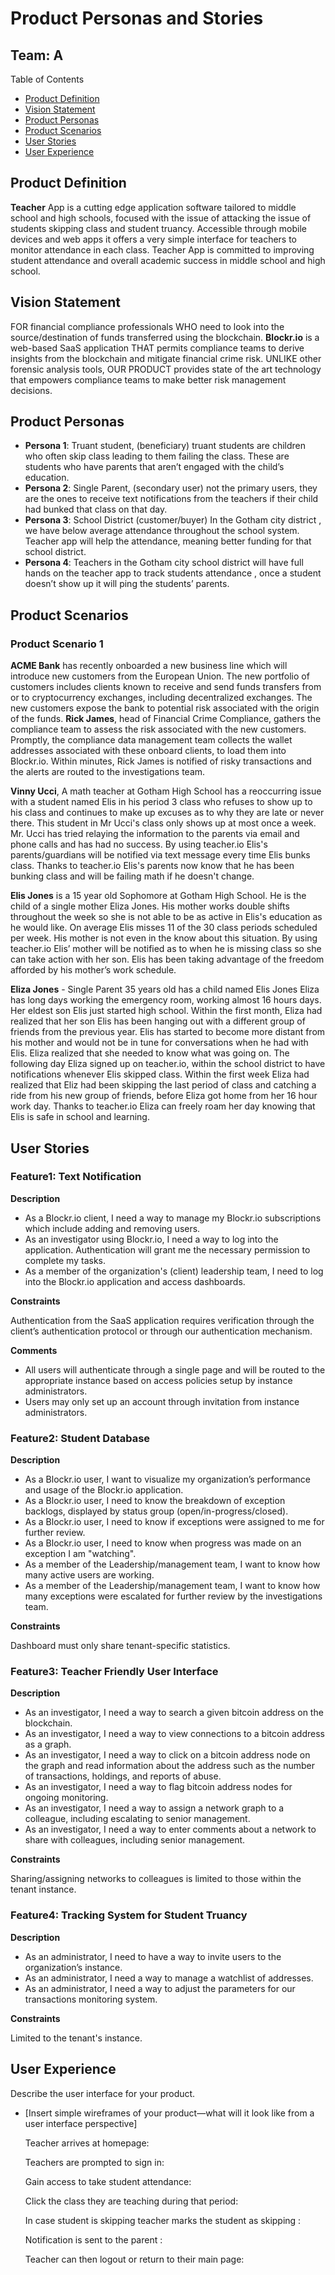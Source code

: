 # Product Personas and Stories

## Team: A

Table of Contents

- [Product Definition](#product-definition)
- [Vision Statement](#vision-statement)
- [Product Personas](#product-personas)
- [Product Scenarios](#product-scenarios)
- [User Stories](#user-stories)
- [User Experience](#user-experience)

## Product Definition

**Teacher** App is a cutting edge application software tailored to middle school and high schools, focused with the issue of attacking the issue of students skipping class and student truancy. Accessible through mobile devices and web apps it offers a very simple interface for teachers to monitor attendance in each class. Teacher App is committed to improving student attendance and overall academic success in middle school and high school.

## Vision Statement

FOR financial compliance professionals WHO need to look into the source/destination of funds transferred using the blockchain. **Blockr.io** is a web-based SaaS application THAT permits compliance teams to derive insights from the blockchain and mitigate financial crime risk. UNLIKE other forensic analysis tools, OUR PRODUCT provides state of the art technology that empowers compliance teams to make better risk management decisions.

## Product Personas

- **Persona 1**: Truant student, (beneficiary) truant students are children who often skip class leading to them failing the class. These are students who have parents that aren’t engaged with the child’s education.
- **Persona 2**: Single Parent, (secondary user) not the primary users, they are the ones to receive text notifications from the teachers if their child had bunked that class on that day.
- **Persona 3**: School District (customer/buyer) In the Gotham city district , we have below average attendance throughout the school system. Teacher app will help the attendance, meaning better funding for that school district.
- **Persona 4**: Teachers in the Gotham city school district will have full hands on the teacher app to track students attendance , once a student doesn’t show up it will ping the students’ parents.

## Product Scenarios

### Product Scenario 1

**ACME Bank** has recently onboarded a new business line which will introduce new customers from the European Union. The new portfolio of customers includes clients known to receive and send funds transfers from or to cryptocurrency exchanges, including decentralized exchanges. The new customers expose the bank to potential risk associated with the origin of the funds. **Rick James**, head of Financial Crime Compliance, gathers the compliance team to assess the risk associated with the new customers. Promptly, the compliance data management team collects the wallet addresses associated with these onboard clients, to load them into Blockr.io. Within minutes, Rick James is notified of risky transactions and the alerts are routed to the investigations team.

**Vinny Ucci**, A math teacher at Gotham High School has a reoccurring issue with a student named Elis in his period 3 class who refuses to show up to his class and continues to make up excuses as to why they are late or never there. This student in Mr Ucci's class only shows up at most once a week. Mr. Ucci has tried relaying the information to the parents via email and phone calls and has had no success. By using teacher.io Elis's parents/guardians will be notified via text message every time Elis bunks class. Thanks to teacher.io Elis's parents now know that he has been bunking class and will be failing math if he doesn't change.


**Elis Jones** is a 15 year old Sophomore at Gotham High School. He is the child of a single mother Eliza Jones. His mother works double shifts throughout the week so she is not able to be as active in Elis's education as he would like. On average Elis misses 11 of the 30 class periods scheduled per week. His mother is not even in the know about this situation. By using teacher.io Elis’ mother will be notified as to when he is missing class so she can take action with her son. Elis has been taking advantage of the freedom afforded by his mother’s work schedule. 

**Eliza Jones** - Single Parent 35 years old has a child named Elis Jones Eliza has long days working the emergency room, working almost 16 hours days.   Her eldest son Elis just started high school. Within the first month, Eliza had realized that her son Elis has been hanging out with a different group of friends from the previous year. Elis has started to become more distant from his mother and would not be in tune for conversations when he had with Elis. Eliza realized that she needed to know what was going on. The following day Eliza signed up on teacher.io, within the school district to have notifications whenever Elis skipped class. Within the first week Eliza had realized that Eliz had been skipping the last period of class and catching a ride from his new group of friends, before Eliza got home from her 16 hour work day. Thanks to teacher.io Eliza can freely roam her day knowing that Elis is safe in school and learning. 

## User Stories

### Feature1: Text Notification

**Description**

- As a Blockr.io client, I need a way to manage my Blockr.io subscriptions which include adding and removing users.
- As an investigator using Blockr.io, I need a way to log into the application. Authentication will grant me the necessary permission to complete my tasks.
- As a member of the organization's (client) leadership team, I need to log into the Blockr.io application and access dashboards.

**Constraints**

Authentication from the SaaS application requires verification through the client’s authentication protocol or through our authentication mechanism.

**Comments**

- All users will authenticate through a single page and will be routed to the appropriate instance based on access policies setup by instance administrators.
- Users may only set up an account through invitation from instance administrators.

### Feature2: Student Database

**Description**

- As a Blockr.io user, I want to visualize my organization’s performance and usage of the Blockr.io application.
- As a Blockr.io user, I need to know the breakdown of exception backlogs, displayed by status group (open/in-progress/closed).
- As a Blockr.io user, I need to know if exceptions were assigned to me for further review.
- As a Blockr.io user, I need to know when progress was made on an exception I am "watching".
- As a member of the Leadership/management team, I want to know how many active users are working.
- As a member of the Leadership/management team, I want to know how many exceptions were escalated for further review by the investigations team.

**Constraints**

Dashboard must only share tenant-specific statistics.

### Feature3: Teacher Friendly User Interface

**Description**

- As an investigator, I need a way to search a given bitcoin address on the blockchain.
- As an investigator, I need a way to view connections to a bitcoin address as a graph.
- As an investigator, I need a way to click on a bitcoin address node on the graph and read information about the address such as the number of transactions, holdings, and reports of abuse.
- As an investigator, I need a way to flag bitcoin address nodes for ongoing monitoring.
- As an investigator, I need a way to assign a network graph to a colleague, including escalating to senior management.
- As an investigator, I need a way to enter comments about a network to share with colleagues, including senior management.

**Constraints**

Sharing/assigning networks to colleagues is limited to those within the tenant instance.

### Feature4: Tracking System for Student Truancy

**Description**

- As an administrator, I need to have a way to invite users to the organization’s instance.
- As an administrator, I need a way to manage a watchlist of addresses.
- As an administrator, I need a way to adjust the parameters for our transactions monitoring system.

**Constraints**

Limited to the tenant's instance.

## User Experience

Describe the user interface for your product.

- [Insert simple wireframes of your product—what will it look like from a user interface perspective]

  Teacher arrives at homepage: <insert picture here>

  Teachers are prompted to sign in: <insert picture here>

  Gain access to take student attendance: <insert picture here>

  Click the class they are teaching during that period: <insert picture here>

  In case student is skipping teacher marks the student as skipping : <insert picture here>

  Notification is sent to the parent : <insert picture here>

  Teacher can then logout or return to their main page: <insert picture here>
